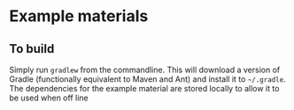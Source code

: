 # Example materials

## To build
Simply run `gradlew` from the commandline.
This will download a version of Gradle (functionally equivalent to Maven and Ant) and install it to `~/.gradle`.
The dependencies for the example material are stored locally to allow it to be used when off line

